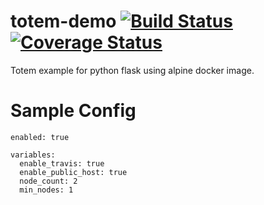 # totem-demo [![Build Status](https://travis-ci.org/totem/totem-demo.svg)](https://travis-ci.org/totem/totem-demo) [![Coverage Status](https://coveralls.io/repos/totem/totem-demo/badge.svg)](https://coveralls.io/r/totem/totem-demo)
Totem example for python flask using alpine docker image.

# Sample Config
```
enabled: true

variables:
  enable_travis: true
  enable_public_host: true
  node_count: 2
  min_nodes: 1
```
